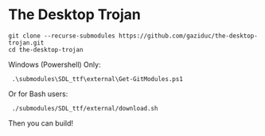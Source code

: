 
# The Desktop Trojan

```shell
git clone --recurse-submodules https://github.com/gaziduc/the-desktop-trojan.git
cd the-desktop-trojan
```

Windows (Powershell) Only:
```shell
 .\submodules\SDL_ttf\external\Get-GitModules.ps1
```

Or for Bash users:
```shell
 ./submodules/SDL_ttf/external/download.sh
```

Then you can build!